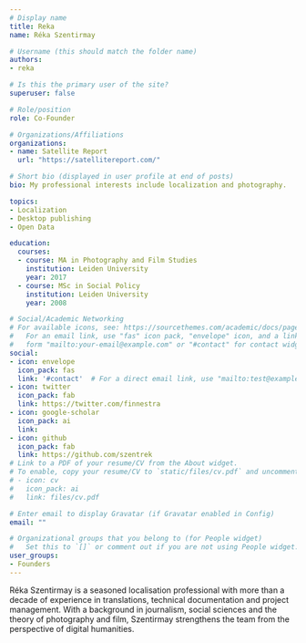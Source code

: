```yaml
---
# Display name
title: Reka
name: Réka Szentirmay

# Username (this should match the folder name)
authors:
- reka

# Is this the primary user of the site?
superuser: false

# Role/position
role: Co-Founder

# Organizations/Affiliations
organizations:
- name: Satellite Report
  url: "https://satellitereport.com/"

# Short bio (displayed in user profile at end of posts)
bio: My professional interests include localization and photography.

topics:
- Localization
- Desktop publishing
- Open Data

education:
  courses:
  - course: MA in Photography and Film Studies
    institution: Leiden University
    year: 2017
  - course: MSc in Social Policy
    institution: Leiden University
    year: 2008

# Social/Academic Networking
# For available icons, see: https://sourcethemes.com/academic/docs/page-builder/#icons
#   For an email link, use "fas" icon pack, "envelope" icon, and a link in the
#   form "mailto:your-email@example.com" or "#contact" for contact widget.
social:
- icon: envelope
  icon_pack: fas
  link: '#contact'  # For a direct email link, use "mailto:test@example.org".
- icon: twitter
  icon_pack: fab
  link: https://twitter.com/finnestra
- icon: google-scholar
  icon_pack: ai
  link: 
- icon: github
  icon_pack: fab
  link: https://github.com/szentrek
# Link to a PDF of your resume/CV from the About widget.
# To enable, copy your resume/CV to `static/files/cv.pdf` and uncomment the lines below.
# - icon: cv
#   icon_pack: ai
#   link: files/cv.pdf

# Enter email to display Gravatar (if Gravatar enabled in Config)
email: ""

# Organizational groups that you belong to (for People widget)
#   Set this to `[]` or comment out if you are not using People widget.
user_groups:
- Founders
---
```


Réka Szentirmay is a seasoned localisation professional with more than a decade of experience in translations, technical documentation and project management. With a background in journalism, social sciences and the theory of photography and film, Szentirmay strengthens the team from the perspective of digital humanities.
